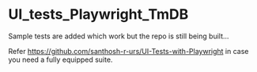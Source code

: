 # UI_tests_Playwright_TmDB


Sample tests are added which work but the repo is still being built...

Refer https://github.com/santhosh-r-urs/UI-Tests-with-Playwright in case you need a fully equipped suite.
